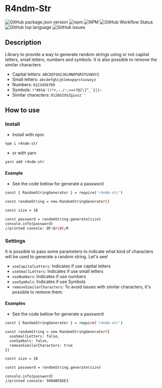 # R4ndm-Str

![GitHub package.json version](https://img.shields.io/github/package-json/v/ericoalmeida/r4ndm-str)
![npm](https://img.shields.io/npm/v/r4ndm-str)
![NPM](https://img.shields.io/npm/l/r4ndm-str?style=flat)
![GitHub Workflow Status](https://img.shields.io/github/actions/workflow/status/ericoalmeida/r4ndm-str/deployment.yml?branch=main)
![GitHub top language](https://img.shields.io/github/languages/top/ericoalmeida/r4ndm-str)
![GitHub issues](https://img.shields.io/github/issues/ericoalmeida/r4ndm-str)

## Description

Library to provide a way to generate random strings using or not capital letters, small letters, numbers and symbols. It is also possible to remove the similar characters

- Capital letters: ```ABCDEFGHIJKLMNOPQRSTUVWXYZ```
- Small letters: ```abcdefghijklmnopqrstuvwxyz```
- Numbers: ```0123456789```
- Symbols: ```!"#$%&'()*+,-./:;<=>?@[\]^_`{|}~```
- Similar characters: ```0126GIOSZgiosz`'```

## How to use

### Install

- Install with npm

```bash
npm i r4ndm-str
```

- or with yarn

```bash
yarn add r4ndm-str
```

#### Example

- See the code bellow for generate a password

```bash
const { RandomStringGenerator } = require('r4ndm-str')

const randomString = new RandomStringGenerator()

const size = 10

const password = randomString.generate(size)
console.info(password)
//printed console: QF:Qr\W(;M

```

### Settings

It is possible to pass some parameters to indicate what kind of characters will be used to generate a random string. Let's see!

- `useCapitalLetters`: Indicates if use capital letters
- `useSmallLetters`: Indicates if use small letters
- `useNumbers`: Indicates if use numbers
- `useSymbols`: Indicates if use Symbols
- `removeSimilarCharacters`: To avoid issues with similar characters, it's possible to remove them.

#### Examples

- See the code bellow for generate a password

```bash
const { RandomStringGenerator } = require('r4ndm-str')

const randomString = new RandomStringGenerator({
  useSmallLetters: false,
  useSymbols: false,
  removeSimilarCharacters: true
})

const size = 10

const password = randomString.generate(size)

console.info(password)
//printed console: 5H94BFQXE3
```
